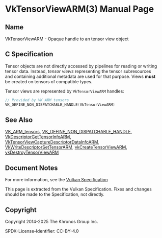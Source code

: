# VkTensorViewARM(3) Manual Page

## Name

VkTensorViewARM - Opaque handle to an tensor view object



## [](#_c_specification)C Specification

Tensor objects are not directly accessed by pipelines for reading or writing tensor data. Instead, *tensor views* representing the tensor subresources and containing additional metadata are used for that purpose. Views **must** be created on tensors of compatible types.

Tensor views are represented by `VkTensorViewARM` handles:

```c++
// Provided by VK_ARM_tensors
VK_DEFINE_NON_DISPATCHABLE_HANDLE(VkTensorViewARM)
```

## [](#_see_also)See Also

[VK\_ARM\_tensors](https://registry.khronos.org/vulkan/specs/latest/man/html/VK_ARM_tensors.html), [VK\_DEFINE\_NON\_DISPATCHABLE\_HANDLE](https://registry.khronos.org/vulkan/specs/latest/man/html/VK_DEFINE_NON_DISPATCHABLE_HANDLE.html), [VkDescriptorGetTensorInfoARM](https://registry.khronos.org/vulkan/specs/latest/man/html/VkDescriptorGetTensorInfoARM.html), [VkTensorViewCaptureDescriptorDataInfoARM](https://registry.khronos.org/vulkan/specs/latest/man/html/VkTensorViewCaptureDescriptorDataInfoARM.html), [VkWriteDescriptorSetTensorARM](https://registry.khronos.org/vulkan/specs/latest/man/html/VkWriteDescriptorSetTensorARM.html), [vkCreateTensorViewARM](https://registry.khronos.org/vulkan/specs/latest/man/html/vkCreateTensorViewARM.html), [vkDestroyTensorViewARM](https://registry.khronos.org/vulkan/specs/latest/man/html/vkDestroyTensorViewARM.html)

## [](#_document_notes)Document Notes

For more information, see the [Vulkan Specification](https://registry.khronos.org/vulkan/specs/latest/html/vkspec.html#VkTensorViewARM)

This page is extracted from the Vulkan Specification. Fixes and changes should be made to the Specification, not directly.

## [](#_copyright)Copyright

Copyright 2014-2025 The Khronos Group Inc.

SPDX-License-Identifier: CC-BY-4.0